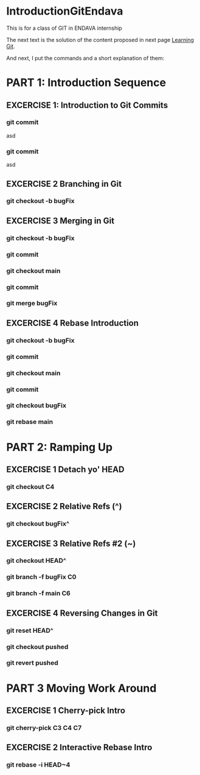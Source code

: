 # IntroductionGitEndava
This is for a class of GIT in ENDAVA internship

The next text is the solution of the content proposed in next page [Learning Git](https://learngitbranching.js.org/).

And next, I put the commands and a short explanation of them:

# PART 1: Introduction Sequence 
## EXCERCISE 1: Introduction to Git Commits
### git commit
asd
### git commit
asd

## EXCERCISE 2 Branching in Git
### git checkout -b bugFix

## EXCERCISE 3 Merging in Git
### git checkout -b bugFix
### git commit
### git checkout main
### git commit
### git merge bugFix

## EXCERCISE 4 Rebase Introduction
### git checkout -b bugFix
### git commit
### git checkout main
### git commit
### git checkout bugFix
### git rebase main

# PART 2: Ramping Up 
## EXCERCISE 1 Detach yo' HEAD
### git checkout C4

## EXCERCISE 2 Relative Refs (^)
### git checkout bugFix^

## EXCERCISE 3 Relative Refs #2 (~)
### git checkout HEAD^
### git branch -f bugFix C0
### git branch -f main C6

## EXCERCISE 4 Reversing Changes in Git
### git reset HEAD^
### git checkout pushed
### git revert pushed

# PART 3 Moving Work Around
## EXCERCISE 1 Cherry-pick Intro
### git cherry-pick C3 C4 C7

## EXCERCISE 2 Interactive Rebase Intro
### git rebase -i HEAD~4